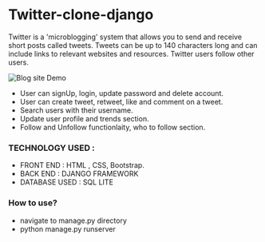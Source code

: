 # Twitter-clone-django

Twitter is a 'microblogging' system that allows you to send and receive short posts called tweets. Tweets can be up to 140 characters long and can include links to relevant websites and resources. Twitter users follow other users.

![Blog site Demo](demo/twitterdemo.gif)
* User can signUp, login, update password and delete account.
* User can create tweet, retweet, like and comment on a tweet.
* Search users with their username.
* Update user profile and trends section.
* Follow and Unfollow functionlaity, who to follow section.


### TECHNOLOGY USED :
* FRONT END : HTML , CSS, Bootstrap.
* BACK END : DJANGO FRAMEWORK
* DATABASE USED : SQL LITE

### How to use?
* navigate to manage.py directory
* python manage.py runserver
